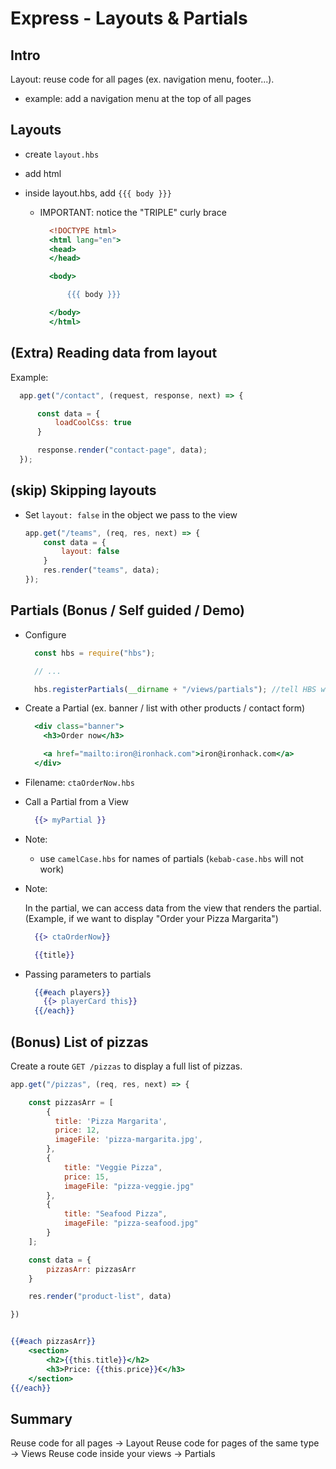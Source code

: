 
# Express - Layouts & Partials


<!-- 

- Status: draft

- Notes:
  - Partials take quite a bit to explain if we do codealong (just mention them)

-->


## Intro

Layout: reuse code for all pages (ex. navigation menu, footer...).
- example: add a navigation menu at the top of all pages



## Layouts


- create `layout.hbs`
- add html
- inside layout.hbs, add `{{{ body }}}`
  
  - IMPORTANT: notice the "TRIPLE" curly brace

    ```hbs
      <!DOCTYPE html>
      <html lang="en">
      <head>
      </head>

      <body>

          {{{ body }}}

      </body>
      </html>
    ```


## (Extra) Reading data from layout

Example:

  ```js
    app.get("/contact", (request, response, next) => {

        const data = {
            loadCoolCss: true
        }

        response.render("contact-page", data);
    });
  ```


## (skip) Skipping layouts

- Set `layout: false` in the object we pass to the view

    ```js
    app.get("/teams", (req, res, next) => {
        const data = {
            layout: false
        }
        res.render("teams", data);
    });
    ```



## Partials (Bonus / Self guided / Demo)

<!--
@Luis:
- do a quick demo (not codealong)
-->


- Configure 

  ```js
    const hbs = require("hbs");

    // ...

    hbs.registerPartials(__dirname + "/views/partials"); //tell HBS which directory we use for partials
  ```


- Create a Partial (ex. banner / list with other products / contact form)

  ```hbs
    <div class="banner">
      <h3>Order now</h3>

      <a href="mailto:iron@ironhack.com">iron@ironhack.com</a>
    </div>
  ```

- Filename: `ctaOrderNow.hbs`


- Call a Partial from a View

  ```hbs
    {{> myPartial }}
  ```

- Note: 
  - use `camelCase.hbs` for names of partials (`kebab-case.hbs` will not work)


  <!-- IMPORTANT: nodemon may not listen to changes on partials (may need to restart) -->

- Note:

  In the partial, we can access data from the view that renders the partial.
  (Example, if we want to display "Order your Pizza Margarita")

  ```hbs
    {{> ctaOrderNow}}
  ```
  ```hbs
    {{title}}
  ```


- Passing parameters to partials


  ```hbs
    {{#each players}} 
      {{> playerCard this}} 
    {{/each}}
  ```



## (Bonus) List of pizzas

Create a route `GET /pizzas` to display a full list of pizzas.


  ```js
  app.get("/pizzas", (req, res, next) => {

      const pizzasArr = [
          {
            title: 'Pizza Margarita',
            price: 12,
            imageFile: 'pizza-margarita.jpg',
          },
          {
              title: "Veggie Pizza",
              price: 15,
              imageFile: "pizza-veggie.jpg"
          }, 
          {
              title: "Seafood Pizza",
              imageFile: "pizza-seafood.jpg"
          }
      ];

      const data = {
          pizzasArr: pizzasArr
      }

      res.render("product-list", data)

  })
  ```



  ```hbs

  {{#each pizzasArr}}
      <section>
          <h2>{{this.title}}</h2>
          <h3>Price: {{this.price}}€</h3>
      </section>
  {{/each}}

  ```


## Summary

Reuse code for all pages → Layout
Reuse code for pages of the same type → Views
Reuse code inside your views → Partials

